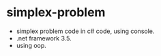 # simplex-problem
- simplex problem code in c# code, using console.
- .net framework 3.5.
- using oop.
